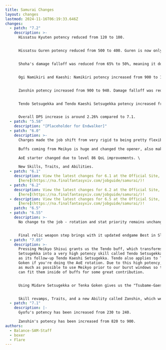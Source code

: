 ```yaml
---
title: Samurai Changes
layout: changes
lastmod: 2024-11-16T06:19:33.646Z
changes:
  - patch: "7.2"
    description: >-
      Hissatsu Kyuten potency reduced from 120 to 100.


      Hissatsu Guren potency reduced from 500 to 400. Guren is now only a gain on 3 targets.


      Shoha's damage falloff was reduced from 65% to 50%, meaning it does more damage in AOE.


      Ogi Namikiri and Kaeshi: Namikiri potency increased from 900 to 1000. Damage falloff was reduced from 75% to 50%, meaning it does more damage in AOE.


      Zanshin potency increased from 900 to 940. Damage falloff was reduced from 60% to 50%, meaning it does more damage in AOE.


      Tendo Setsugekka and Tendo Kaeshi Setsugekka potency increased from 1020 to 1100.


      Overall DPS increase is around 2.26% compared to 7.1.
  - patch: "5.58"
    description: "[Placeholder for Endwalker]"
  - patch: "6.0"
    description: >-
      Charges made the job shift from very rigid to being pretty flexible. \

      Buffs coming from Meikyo is huge and changed the opener, also making buffs nearly impossible to drop. \

      AoE starter changed due to level 86 QoL improvements. \

      New Skills, Traits, and Abilities.
  - patch: "6.1"
    description: View the latest changes for 6.1 at the Official Site, located
      [here](https://na.finalfantasyxiv.com/jobguide/samurai/)!
  - patch: "6.2"
    description: View the latest changes for 6.2 at the Official Site, located
      [here](https://na.finalfantasyxiv.com/jobguide/samurai/)!
  - description: View the latest changes for 6.5 at the Official Site, located
      [here](https://na.finalfantasyxiv.com/jobguide/samurai/)!
    patch: "6.5"
  - patch: "6.55"
    description: >-
      No change to the job - rotation and stat priority remains unchanged.


      Final relic weapon step brings with it updated endgame Best in Slot sets, Ultimate Best in Slot sets are unchanged due to item level sync.
  - patch: "7.05"
    description: >-
      Pressing Meikyo Shisui grants us the Tendo buff, which transforms Midare
      Setsugekka into a very high potency skill called Tendo Setsugekka, as well
      as its follow-up Tendo Kaeshi Setsugekka. Tendo also applies to Tenka
      Goken if you're doing the AoE rotation. Due to this high potency, we try
      as much as possible to use Meikyo prior to our burst windows so that we
      can fit them inside of buffs for some great contribution.


      Using Midare Setsugekka or Tenka Goken gives us the "Tsubame-Gaeshi Ready" buff, which lets us use Kaeshi: Setsugekka or Kaeshi: Goken at any point after the Iaijutsu, giving us a great deal of flexibility handling mechanic downtime or holding onto them for buff windows for some extra contribution.


      Skill revamps, Traits, and a new Ability called Zanshin, which we can use after pressing Ikishoten.
  - patch: "7.1"
    description: |-
      Gyofu's potency has been increased from 230 to 240.

      Zanshin's potency has been increased from 820 to 900.
authors:
  - Balance-SAM-Staff
  - boxer
  - Flare
---
```

